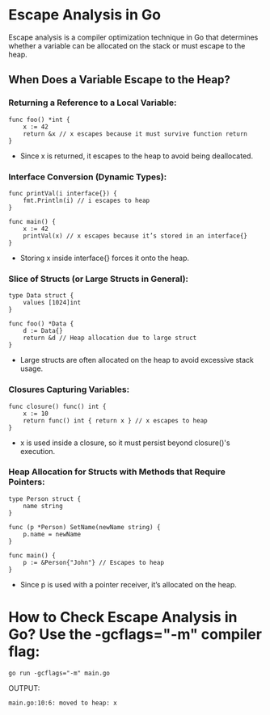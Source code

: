 # Escape Analysis in Go

Escape analysis is a compiler optimization technique in Go that determines whether a variable can be allocated on the stack or must escape to the heap. <br>

## When Does a Variable Escape to the Heap?

### Returning a Reference to a Local Variable:

```
func foo() *int {
    x := 42
    return &x // x escapes because it must survive function return
}
```

- Since x is returned, it escapes to the heap to avoid being deallocated.

### Interface Conversion (Dynamic Types):

```
func printVal(i interface{}) {
    fmt.Println(i) // i escapes to heap
}

func main() {
    x := 42
    printVal(x) // x escapes because it’s stored in an interface{}
}
```

- Storing x inside interface{} forces it onto the heap.

### Slice of Structs (or Large Structs in General):

```
type Data struct {
    values [1024]int
}

func foo() *Data {
    d := Data{}
    return &d // Heap allocation due to large struct
}
```

- Large structs are often allocated on the heap to avoid excessive stack usage.

### Closures Capturing Variables:

```
func closure() func() int {
    x := 10
    return func() int { return x } // x escapes to heap
}
```

- x is used inside a closure, so it must persist beyond closure()'s execution.

### Heap Allocation for Structs with Methods that Require Pointers:

```
type Person struct {
    name string
}

func (p *Person) SetName(newName string) {
    p.name = newName
}

func main() {
    p := &Person{"John"} // Escapes to heap
}
```

- Since p is used with a pointer receiver, it’s allocated on the heap.

# How to Check Escape Analysis in Go? Use the -gcflags="-m" compiler flag:

```
go run -gcflags="-m" main.go

```

OUTPUT: <br>

```
main.go:10:6: moved to heap: x

```
